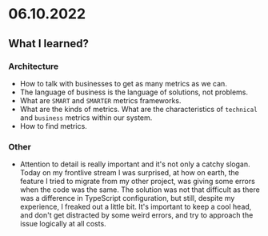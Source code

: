 # 06.10.2022

## What I learned?

### Architecture

- How to talk with businesses to get as many metrics as we can.
- The language of business is the language of solutions, not problems.
- What are `SMART` and `SMARTER` metrics frameworks.
- What are the kinds of metrics. What are the characteristics of `technical` and `business` metrics within our system.
- How to find metrics.

### Other

- Attention to detail is really important and it's not only a catchy slogan. Today on my frontlive stream I was surprised, at how on earth, the feature I tried to migrate from my other project, was giving some errors when the code was the same. The solution was not that difficult as there was a difference in TypeScript configuration, but still, despite my experience, I freaked out a little bit. It's important to keep a cool head, and don't get distracted by some weird errors, and try to approach the issue logically at all costs.
